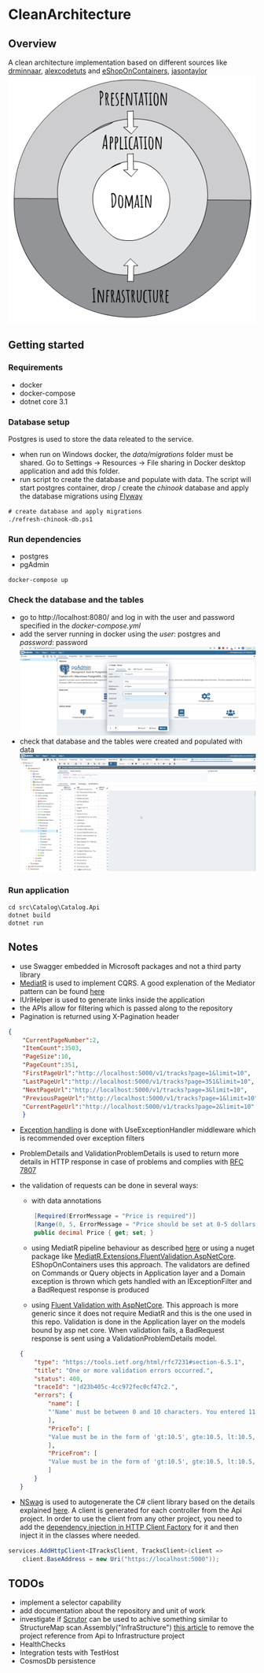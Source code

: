 # CleanArchitecture

## Overview

A clean architecture implementation based on different sources like [drminnaar](https://github.com/drminnaar/chinook), [alexcodetuts](https://alexcodetuts.com/2020/02/05/asp-net-core-3-1-clean-architecture-invoice-management-app-part-1/) and [eShopOnContainers](https://github.com/dotnet-architecture/eShopOnContainers), [jasontaylor](https://jasontaylor.dev/clean-architecture-getting-started/)
![CleanArchitecture](docs/images/CleanArchitecture.png)

## Getting started

### Requirements
- docker
- docker-compose
- dotnet core 3.1

### Database setup
Postgres is used to store the data releated to the service.
-  when run on Windows docker, the *data/migrations* folder must be shared. 
Go to Settings -> Resources -> File sharing in Docker desktop application and add this folder.
- run script to create the database and populate with data. The script will start postgres container,  drop / create the *chinook* database and apply the database migrations using [Flyway](https://flywaydb.org/)

```
# create database and apply migrations
./refresh-chinook-db.ps1
```

### Run dependencies
- postgres
- pgAdmin

```
docker-compose up
```
### Check the database and the tables
* go to http://localhost:8080/ and log in with the user and password specified in the *docker-compose.yml*
* add the server running in docker using the *user*: postgres and *password*: password
![pgAdmin-server](docs/images/pgAdmin-server.png)
* check that database and the tables were created and populated with data
![pgAdmin-data](docs/images/pgAdmin-data.png)

### Run application

```
cd src\Catalog\Catalog.Api
dotnet build
dotnet run
```

## Notes

- use Swagger embedded in Microsoft packages and not a third party library
- [MediatR](https://github.com/jbogard/MediatR) is used to implement CQRS. A good explenation of the Mediator pattern can be found [here](https://refactoring.guru/design-patterns/mediator)
- IUrlHelper is used to generate links inside the application
- the APIs allow for filtering which is passed along to the repository
- Pagination is returned using X-Pagination header
```json
{
    "CurrentPageNumber":2,
    "ItemCount":3503,
    "PageSize":10,
    "PageCount":351,
    "FirstPageUrl":"http://localhost:5000/v1/tracks?page=1&limit=10",
    "LastPageUrl":"http://localhost:5000/v1/tracks?page=351&limit=10",
    "NextPageUrl":"http://localhost:5000/v1/tracks?page=3&limit=10",
    "PreviousPageUrl":"http://localhost:5000/v1/tracks?page=1&limit=10",
    "CurrentPageUrl":"http://localhost:5000/v1/tracks?page=2&limit=10"
    }
```
- [Exception handling](https://docs.microsoft.com/en-us/aspnet/core/fundamentals/error-handling) is done with UseExceptionHandler middleware which is recommended over exception filters
- ProblemDetails and ValidationProblemDetails is used to return more details in HTTP response in case of problems and complies with [RFC 7807](https://tools.ietf.org/html/rfc7807)
- the validation of requests can be done in several ways:
    - with data annotations
    ```cs
        [Required(ErrorMessage = "Price is required")]
        [Range(0, 5, ErrorMessage = "Price should be set at 0-5 dollars")]
        public decimal Price { get; set; }
    ```

    - using MediatR pipeline behaviour as described [here](https://timdows.com/projects/use-mediatr-with-fluentvalidation-in-the-asp-net-core-pipeline/) or using a nuget package like [MediatR.Extensions.FluentValidation.AspNetCore](https://github.com/GetoXs/MediatR.Extensions.FluentValidation.AspNetCore). EShopOnContainers uses this approach. The validators are defined on Commands  or Query objects in Application layer and a Domain exception is thrown which gets handled with an IExceptionFilter and a BadRequest response is produced

    - using [Fluent Validation with AspNetCore](https://docs.fluentvalidation.net/en/latest/aspnet.html). This approach is more generic since it does not require MediatR and this is the one used in this repo. Validation is done in the Application layer on the models bound by asp net core. When validation fails, a BadRequest response is sent using a ValidationProblemDetails model.
    ```json
    {
        "type": "https://tools.ietf.org/html/rfc7231#section-6.5.1",
        "title": "One or more validation errors occurred.",
        "status": 400,
        "traceId": "|d23b405c-4cc972fec0cf47c2.",
        "errors": {
            "name": [
            "'Name' must be between 0 and 10 characters. You entered 11 characters."
            ],
            "PriceTo": [
            "Value must be in the form of 'gt:10.5', gte:10.5, lt:10.5, lte:10.5, eq:10.5"
            ],
            "PriceFrom": [
            "Value must be in the form of 'gt:10.5', gte:10.5, lt:10.5, lte:10.5, eq:10.5"
            ]
        }
    }
    ```

- [NSwag](https://github.com/RicoSuter/NSwag) is used to autogenerate the C# client library based on the details explained [here](https://blog.sanderaernouts.com/autogenerate-csharp-api-client-with-nswag). 
A client is generated for each controller from the Api project. 
In order to use the client from any other project, you need to add the [dependency injection in HTTP Client Factory](https://itnext.io/use-http-client-factory-with-nswag-generated-classes-in-asp-net-core-3-c1dd66ee004c) for it and then inject it in the classes where needed.
```cs
services.AddHttpClient<ITracksClient, TracksClient>(client => 
    client.BaseAddress = new Uri("https://localhost:5000"));
```

## TODOs

- implement a selector capability
- add documentation about the repository and unit of work
- investigate if [Scrutor](https://github.com/khellang/Scrutor) can be used to achive something similar to StructureMap scan.Assembly("InfraStructure") [this article]() to remove the project reference from Api to Infrastructure project
- HealthChecks
- Integration tests with TestHost
- CosmosDb persistence